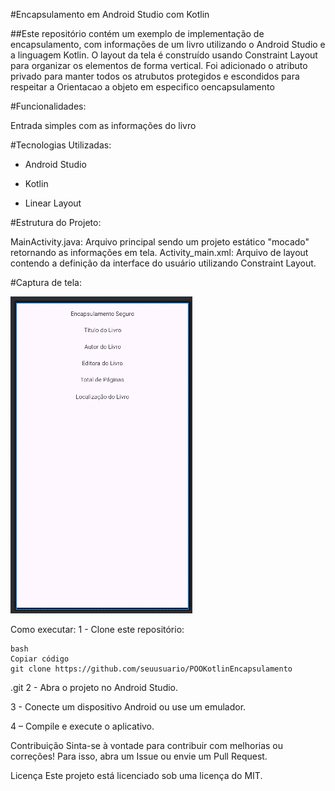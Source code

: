 #Encapsulamento em Android Studio com Kotlin

##Este repositório contém um exemplo de implementação de encapsulamento, com informações de um livro utilizando o Android Studio e a linguagem Kotlin. O layout da tela é construído usando Constraint Layout para organizar os elementos de forma vertical.
Foi adicionado o atributo privado para manter  todos os atrubutos protegidos e escondidos para respeitar a Orientacao a objeto em especifico oencapsulamento

#Funcionalidades:

Entrada simples com as informações do livro

#Tecnologias Utilizadas:

- Android Studio
* Kotlin 
+ Linear Layout

#Estrutura do Projeto:

MainActivity.java: Arquivo principal sendo um projeto estático "mocado" retornando as informações em tela. Activity_main.xml: Arquivo de layout contendo a definição da interface do usuário utilizando Constraint Layout.

#Captura de tela:


![img01](https://github.com/Paula-Thamyres/POOKotlinEncapsulamento/blob/master/Img01.png)


Como executar: 1 - Clone este repositório:

    bash
    Copiar código
    git clone https://github.com/seuusuario/POOKotlinEncapsulamento
.git
2 - Abra o projeto no Android Studio.

3 - Conecte um dispositivo Android ou use um emulador.

4 – Compile e execute o aplicativo.

Contribuição Sinta-se à vontade para contribuir com melhorias ou correções! Para isso, abra um Issue ou envie um Pull Request.

Licença Este projeto está licenciado sob uma licença do MIT.
